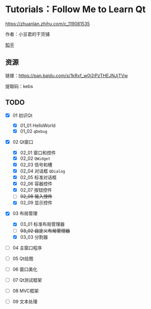 # Tutorials：Follow Me to Learn Qt

https://zhuanlan.zhihu.com/c_119081535

作者：小豆君的干货铺

[知乎](https://www.zhihu.com/people/xiao-dou-jun-de-gan-huo-pu/activities) 

## 资源

链接：https://pan.baidu.com/s/1kRxf_w0j2iPzTHEJNJjTVw 

提取码：kebs 

## TODO

- [x] 01 初识Qt
  - [x] 01_01 HelloWorld
  - [x] 01_02 `qDebug` 
- [x] 02 Qt窗口
  - [x] 02_01 窗口和控件
  - [x] 02_02 `QWidget` 
  - [x] 02_03 信号和槽
  - [x] 02_04 对话框 `QDialog` 
  - [x] 02_05 标准对话框
  - [x] 02_06 容器控件
  - [x] 02_07 按钮控件
  - [ ] ~~02_08 输入控件~~
  - [x] 02_09 显示控件
- [x] 03 布局管理
  - [x] 03_01 标准布局管理器
  - [ ] ~~03_02 自定义布局管理器~~
  - [x] 03_03 分割器
- [ ] 04 主窗口程序
- [ ] 05 Qt绘图
- [ ] 06 窗口美化
- [ ] 07 Qt测试框架
- [ ] 08 MVC框架
- [ ] 09 文本处理

